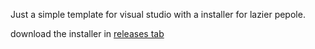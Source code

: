 Just a simple template for visual studio with a installer for lazier pepole.

download the installer in [releases tab](https://github.com/Svvayyz/css-template/releases)
